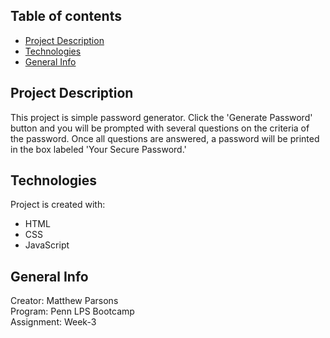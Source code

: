 ## Table of contents
* [Project Description](#project-description)
* [Technologies](#technologies)
* [General Info](#general-info)

## Project Description
This project is simple password generator.  Click the 'Generate Password'  
button and you will be prompted with several questions on the criteria of  
the password. Once all questions are answered, a password will be printed  
in the box labeled 'Your Secure Password.'
	
## Technologies
Project is created with:
* HTML
* CSS
* JavaScript
	
## General Info
Creator: Matthew Parsons   
Program: Penn LPS Bootcamp  
Assignment: Week-3  